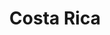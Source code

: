 ---
title: "Costa Rica"
introtext: "Costa Rica - 'rijke kust' - dankt zijn naam aan de vele met palmbomen omringde witte stranden. Het is een land in Centraal Amerika dat wordt begrensd door Nicaragua en Panama. Zipline door de jungle en ontdek een rijke dierenwereld in de regenwouden van Monteverde en Manual Antonio. Huur een auto en maak een roadtrip van de hoofdstad San José tot La Fortuna aan de voet van de actieve vulkaan Arenal. Onderweg zul je verrast zijn door hoe vrolijk het volk is, wat leeft onder het motto ¡Pura Vida!. Costa Rica zul je nooit meer vergeten!"
introimage: "https://lh3.googleusercontent.com/RUboWQjtG7Jg5wSBBfGsniVceutCDIgmu3lVMtzOc8Oa40pp45mRCVr6FItpSPIY5oaNV1wl9UALxhNONh4cCI6TPlfh3LcRBRhJ6OA53DwXAspNZ4Y2X36PFwBSxvSEBSGUnCPsog=w800"
surface: "51.000"
inhabitants: "4.300.000"
rate: "637,93"
valuta: "colon"
bigmac_index: ""
images: ""
---